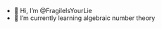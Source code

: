 - 👋 Hi, I’m @FragileIsYourLie
- 🌱 I’m currently learning algebraic number theory

<!---
FragileIsYourLie/FragileIsYourLie is a ✨ special ✨ repository because its `README.md` (this file) appears on your GitHub profile.
You can click the Preview link to take a look at your changes.
--->
